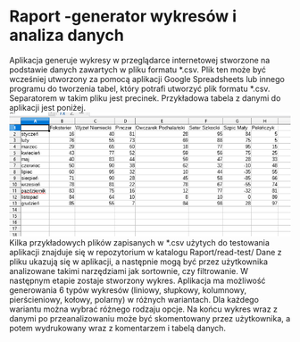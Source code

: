 # Raport -generator wykresów i analiza danych
 
Aplikacja generuje wykresy w przeglądarce internetowej stworzone na podstawie danych zawartych w pliku formatu *.csv. Plik ten może być wcześniej utworzony za pomocą aplikacji Google Spreadsheets lub innego programu do tworzenia tabel, który potrafi utworzyć plik formatu *.csv.  Separatorem w takim pliku jest precinek. Przykładowa tabela z danymi do aplikacji jest poniżej.
<img src="read-test/screen_probka-2.png"> </br>
Kilka przykładowych plików zapisanych w *.csv użytych do testowania aplikacji znajduje się w repozytorium w katalogu Raport/read-test/
Dane z pliku ukazują się w aplikacji, a następnie mogą być przez użytkownika analizowane takimi narzędziami jak sortownie, czy filtrowanie. W następnym etapie zostaje stworzony wykres. Aplikacja ma możliwość generowania 6 typów wykresów (liniowy, słupkowy, kolumnowy, pierścieniowy, kołowy, polarny) w różnych wariantach. Dla każdego wariantu można wybrać różnego rodzaju opcje. Na końcu wykres wraz z danymi po przeanalizowaniu może być skomentowany przez użytkownika, a potem wydrukowany wraz z komentarzem i tabelą danych. 
